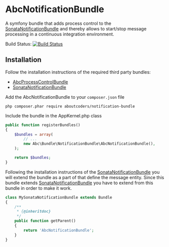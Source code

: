 AbcNotificationBundle
=====================

A symfony bundle that adds process control to the [SonataNotificationBundle](https://github.com/sonata-project/SonataNotificationBundle) and thereby allows to start/stop message processing in a continuous integration environment.

Build Status: [![Build Status](https://travis-ci.org/aboutcoders/notification-bundle.svg?branch=master)](https://travis-ci.org/aboutcoders/notification-bundle)

## Installation

Follow the installation instructions of the required third party bundles:

* [AbcProcessControlBundle](https://github.com/aboutcoders/process-control-bundle)
* [SonataNotificationBundle](https://github.com/sonata-project/SonataNotificationBundle)

Add the AbcNotificationBundle to your `composer.json` file

```
php composer.phar require aboutcoders/notification-bundle
```

Include the bundle in the AppKernel.php class

```php
public function registerBundles()
{
    $bundles = array(
        // ...
        new Abc\Bundle\NotificationBundle\AbcNotificationBundle(),
    );

    return $bundles;
}
```

Following the installation instructions of the [SonataNotificationBundle](https://github.com/sonata-project/SonataNotificationBundle) you will extend the bundle as a part of that define the message entity. Since this bundle extends [SonataNotificationBundle](https://github.com/sonata-project/SonataNotificationBundle) you have to extend from this bundle in order to make it work.

```php
class MySonataNotificationBundle extends Bundle
{
    /**
     * {@inheritdoc}
     */
    public function getParent()
    {
        return 'AbcNotificationBundle';
    }
}
```